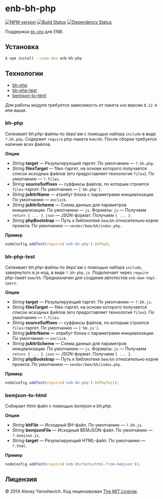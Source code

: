 # enb-bh-php

[![NPM version](http://img.shields.io/npm/v/enb-bh-php.svg?style=flat)](http://badge.fury.io/js/enb-bh-php) [![Build Status](http://img.shields.io/travis/enb-bem/enb-bh-php/master.svg?style=flat)](https://travis-ci.org/enb-bem/enb-bh-php) [![Dependency Status](http://img.shields.io/david/enb-bem/enb-bh-php.svg?style=flat)](https://david-dm.org/enb-bem/enb-bh-php)

Поддержка [`bh-php`](https://github.com/bem/bh-php) для ENB.

## Установка

```sh
$ npm install --save-dev enb-bh-php
```

## Технологии

* [bh-php](#bh-php)
* [bh-php-test](#bh-php-test)
* [bemjson-to-html](#bemjson-to-html)

Для работы модуля требуется зависимость от пакета `enb` версии `0.12.0` или выше.

### bh-php

Склеивает *bh.php*-файлы по deps'ам с помощью набора `include` в виде `?.bh.php`. Содержит `require` php-пакета `bem/bh`. После сборки требуется наличие всех файлов.

**Опции**

* *String* **target** — Результирующий таргет. По умолчанию — `?.bh.php`.
* *String* **filesTarget** — files-таргет, на основе которого получается список исходных файлов (его предоставляет технология `files`). По умолчанию — `?.files`.
* *String* **sourceSuffixes** — суффиксы файлов, по которым строится `files`-таргет. По умолчанию — `['bh.php']`.
* *String* **jsAttrName** — атрибут блока с параметрами инициализации. По умолчанию — `onclick`.
* *String* **jsAttrScheme** — Схема данных для параметров инициализации. По умолчанию — `js`. Форматы: `js` — Получаем `return { ... }`. `json` — JSON-формат. Получаем `{ ... }`.
* *String* **phpBootstrap** — Путь к библиотеке `bem/bh` относительно корня проекта. По умолчанию — `vendor/bem/bh/index.php`.

**Пример**

```javascript
nodeConfig.addTech(require('enb-bh-php').bhPhp);
```

### bh-php-test

Склеивает *bh.php*-файлы по deps'ам с помощью набора `include`, завернутого в js-код, в виде `?.bh-php.js`. Подключает через `require` php-пакет `bem/bh`. Предназначен для создания автотестов `enb-bem-tmpl-specs`.

**Опции**

* *String* **target** — Результирующий таргет. По умолчанию — `?.bh.js`.
* *String* **filesTarget** — files-таргет, на основе которого получается список исходных файлов (его предоставляет технология `files`). По умолчанию — `?.files`.
* *String* **sourceSuffixes** — суффиксы файлов, по которым строится `files`-таргет. По умолчанию — `['bh.js']`.
* *String* **jsAttrName** — атрибут блока с параметрами инициализации. По умолчанию — `onclick`.
* *String* **jsAttrScheme** — Схема данных для параметров инициализации. По умолчанию — `js`. Форматы: `js` — Получаем `return { ... }`. `json` — JSON-формат. Получаем `{ ... }`.
* *String* **phpBootstrap** — Путь к библиотеке `bem/bh` относительно корня проекта. По умолчанию — `vendor/bem/bh/index.php`.

**Пример**

```javascript
nodeConfig.addTech(require('enb-bh-php').bhPhpTest);
```

### bemjson-to-html

Собирает *html*-файл с помощью *bemjson* и *bh.php*.

**Опции**

* *String* **bhFile** — Исходный BH-файл. По умолчанию — `?.bh.js`.
* *String* **bemjsonFile** — Исходный BEMJSON-файл. По умолчанию — `?.bemjson.js`.
* *String* **target** — Результирующий HTML-файл. По умолчанию — `?.html`.

**Пример**

```javascript
nodeConfig.addTech(require('enb-bh/techs/html-from-bemjson'));
```

## Лицензия

© 2014 Alexey Yaroshevich. Код лицензирован [The MIT License](LICENSE).
